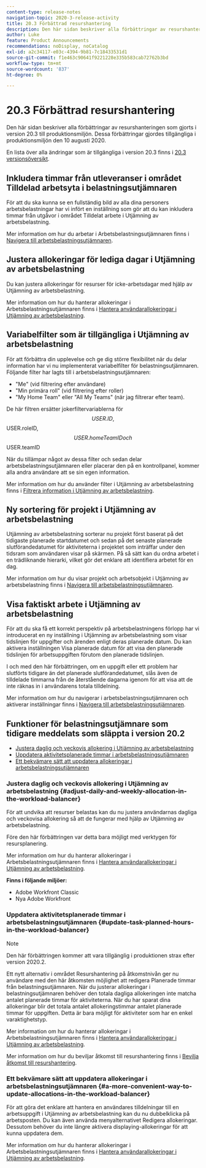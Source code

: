 ```yaml
---
content-type: release-notes
navigation-topic: 2020-3-release-activity
title: 20.3 Förbättrad resurshantering
description: Den här sidan beskriver alla förbättringar av resurshanteringen som gjorts i version 20.3 till produktionsmiljön. Dessa förbättringar gjordes tillgängliga i produktionsmiljön den 10 augusti 2020.
author: Luke
feature: Product Announcements
recommendations: noDisplay, noCatalog
exl-id: a2c34117-e03c-4394-9b81-7c18433531d1
source-git-commit: f1e463c90641f9221228e335b583cab72762b3bd
workflow-type: tm+mt
source-wordcount: '837'
ht-degree: 0%

---
```


# 20.3 Förbättrad resurshantering

Den här sidan beskriver alla förbättringar av resurshanteringen som gjorts i version 20.3 till produktionsmiljön. Dessa förbättringar gjordes tillgängliga i produktionsmiljön den 10 augusti 2020.

En lista över alla ändringar som är tillgängliga i version 20.3 finns i [20.3 versionsöversikt](../../../product-announcements/product-releases/20.3-release-activity/20-3-release-overview.md).

## Inkludera timmar från utleveranser i området Tilldelad arbetsyta i belastningsutjämnaren

För att du ska kunna se en fullständig bild av alla dina personers arbetsbelastningar har vi infört en inställning som gör att du kan inkludera timmar från utgåvor i området Tilldelat arbete i Utjämning av arbetsbelastning.

Mer information om hur du arbetar i Arbetsbelastningsutjämnaren finns i [Navigera till arbetsbelastningsutjämnaren](../../../resource-mgmt/workload-balancer/navigate-the-workload-balancer.md).

## Justera allokeringar för lediga dagar i Utjämning av arbetsbelastning

Du kan justera allokeringar för resurser för icke-arbetsdagar med hjälp av Utjämning av arbetsbelastning.

Mer information om hur du hanterar allokeringar i Arbetsbelastningsutjämnaren finns i [Hantera användarallokeringar i Utjämning av arbetsbelastning](../../../resource-mgmt/workload-balancer/manage-user-allocations-workload-balancer.md).

## Variabelfilter som är tillgängliga i Utjämning av arbetsbelastning

För att förbättra din upplevelse och ge dig större flexibilitet när du delar information har vi nu implementerat variabelfilter för belastningsutjämnaren. Följande filter har lagts till i arbetsbelastningsutjämnaren:

* &quot;Me&quot; (vid filtrering efter användare)
* &quot;Min primära roll&quot; (vid filtrering efter roller)
* &quot;My Home Team&quot; eller &quot;All My Teams&quot; (när jag filtrerar efter team).

De här filtren ersätter jokerfiltervariablerna för $$USER.ID, $$USER.roleID, $$USER.homeTeamID och $$USER.teamID

När du tillämpar något av dessa filter och sedan delar arbetsbelastningsutjämnaren eller placerar den på en kontrollpanel, kommer alla andra användare att se sin egen information.

Mer information om hur du använder filter i Utjämning av arbetsbelastning finns i [Filtrera information i Utjämning av arbetsbelastning](../../../resource-mgmt/workload-balancer/filter-information-workload-balancer.md).

## Ny sortering för projekt i Utjämning av arbetsbelastning

Utjämning av arbetsbelastning sorterar nu projekt först baserat på det tidigaste planerade startdatumet och sedan på det senaste planerade slutförandedatumet för aktiviteterna i projektet som inträffar under den tidsram som användaren visar på skärmen. På så sätt kan du ordna arbetet i en trädliknande hierarki, vilket gör det enklare att identifiera arbetet för en dag.

Mer information om hur du visar projekt och arbetsobjekt i Utjämning av arbetsbelastning finns i [Navigera till arbetsbelastningsutjämnaren](../../../resource-mgmt/workload-balancer/navigate-the-workload-balancer.md).

## Visa faktiskt arbete i Utjämning av arbetsbelastning

För att du ska få ett korrekt perspektiv på arbetsbelastningens förlopp har vi introducerat en ny inställning i Utjämning av arbetsbelastning som visar tidslinjen för uppgifter och ärenden enligt deras planerade datum. Du kan aktivera inställningen Visa planerade datum för att visa den planerade tidslinjen för arbetsuppgiften förutom den planerade tidslinjen.

I och med den här förbättringen, om en uppgift eller ett problem har slutförts tidigare än det planerade slutförandedatumet, slås även de tilldelade timmarna från de återstående dagarna igenom för att visa att de inte räknas in i användarens totala tilldelning.

Mer information om hur du navigerar i arbetsbelastningsutjämnaren och aktiverar inställningar finns i [Navigera till arbetsbelastningsutjämnaren](../../../resource-mgmt/workload-balancer/navigate-the-workload-balancer.md).

## Funktioner för belastningsutjämnare som tidigare meddelats som släppta i version 20.2

* [Justera daglig och veckovis allokering i Utjämning av arbetsbelastning](#adjust-daily-and-weekly-allocation-in-the-workload-balancer)
* [Uppdatera aktivitetsplanerade timmar i arbetsbelastningsutjämnaren](#update-task-planned-hours-in-the-workload-balancer)
* [Ett bekvämare sätt att uppdatera allokeringar i arbetsbelastningsutjämnaren](#a-more-convenient-way-to-update-allocations-in-the-workload-balancer)

### Justera daglig och veckovis allokering i Utjämning av arbetsbelastning {#adjust-daily-and-weekly-allocation-in-the-workload-balancer}

För att undvika att resurser belastas kan du nu justera användarnas dagliga och veckovisa allokering så att de fungerar med hjälp av Utjämning av arbetsbelastning.

Före den här förbättringen var detta bara möjligt med verktygen för resursplanering.

Mer information om hur du hanterar allokeringar i Arbetsbelastningsutjämnaren finns i [Hantera användarallokeringar i Utjämning av arbetsbelastning](../../../resource-mgmt/workload-balancer/manage-user-allocations-workload-balancer.md).

**Finns i följande miljöer:**

* Adobe Workfront Classic
* Nya Adobe Workfront

### Uppdatera aktivitetsplanerade timmar i arbetsbelastningsutjämnaren {#update-task-planned-hours-in-the-workload-balancer}

>[!NOTE]
>
>Den här förbättringen kommer att vara tillgänglig i produktionen strax efter version 2020.2.

Ett nytt alternativ i området Resurshantering på åtkomstnivån ger nu användare med den här åtkomsten möjlighet att redigera Planerade timmar från belastningsutjämnaren. När du justerar allokeringar i belastningsutjämnaren behöver den totala dagliga allokeringen inte matcha antalet planerade timmar för aktiviteterna. När du har sparat dina allokeringar blir det totala antalet allokeringstimmar antalet planerade timmar för uppgiften. Detta är bara möjligt för aktiviteter som har en enkel varaktighetstyp.

Mer information om hur du hanterar allokeringar i Arbetsbelastningsutjämnaren finns i [Hantera användarallokeringar i Utjämning av arbetsbelastning](../../../resource-mgmt/workload-balancer/manage-user-allocations-workload-balancer.md).

Mer information om hur du beviljar åtkomst till resurshantering finns i [Bevilja åtkomst till resurshantering](../../../administration-and-setup/add-users/configure-and-grant-access/grant-access-resource-management.md).

### Ett bekvämare sätt att uppdatera allokeringar i arbetsbelastningsutjämnaren {#a-more-convenient-way-to-update-allocations-in-the-workload-balancer}

För att göra det enklare att hantera en användares tilldelningar till en arbetsuppgift i Utjämning av arbetsbelastning kan du nu dubbelklicka på arbetsposten. Du kan även använda menyalternativet Redigera allokeringar. Dessutom behöver du inte längre aktivera displaying-allokeringar för att kunna uppdatera dem.

Mer information om hur du hanterar allokeringar i Arbetsbelastningsutjämnaren finns i [Hantera användarallokeringar i Utjämning av arbetsbelastning](../../../resource-mgmt/workload-balancer/manage-user-allocations-workload-balancer.md).
